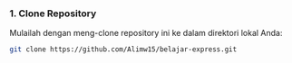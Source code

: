 ### 1. Clone Repository

Mulailah dengan meng-clone repository ini ke dalam direktori lokal Anda:

```bash
git clone https://github.com/Alimw15/belajar-express.git
